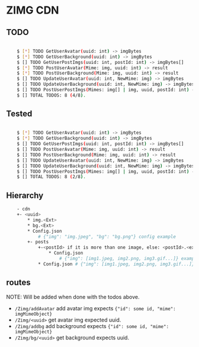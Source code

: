 # ZIMG CDN

## TODO

```bash
	
	$ [*] TODO GetUserAvatar(uuid: int) -> imgBytes       
	$ [*] TODO GetUserBackground(uuid: int) -> imgBytes
	$ [] TODO GetUserPostImgs(uuid: int, postId: int) -> imgBytes[]         
	$ [*] TODO PostUserAvatar(Mime: img, uuid: int) -> result          
	$ [*] TODO PostUserBackground(Mime: img, uuid: int) -> result
	$ [] TODO UpdateUserAvatar(uuid: int, NewMime: img) -> imgBytes         
	$ [] TODO UpdateUserBackground(uuid: int, NewMime: img) -> imgBytes             
	$ [] TODO PostUserPostImgs(Mimes: img[] | img, uuid, postId: int) -> result
	$ [] TOTAL TODOS: 8 (4/8). 

```
## Tested

```bash
	
	$ [*] TODO GetUserAvatar(uuid: int) -> imgBytes           
	$ [*] TODO GetUserBackground(uuid: int) -> imgBytes          
	$ [] TODO GetUserPostImgs(uuid: int, postId: int) -> imgBytes[]         
	$ [] TODO PostUserAvatar(Mime: img, uuid: int) -> result          
	$ [] TODO PostUserBackground(Mime: img, uuid: int) -> result
	$ [] TODO UpdateUserAvatar(uuid: int, NewMime: img) -> imgBytes         
	$ [] TODO UpdateUserBackground(uuid: int, NewMime: img) -> imgBytes             
	$ [] TODO PostUserPostImgs(Mimes: img[] | img, uuid, postId: int) -> result
	$ [] TOTAL TODOS: 8 (2/8). 

```

## Hierarchy

```bash
    - cdn
	+- <uuid>
	    * img.<Ext>
	    * bg.<Ext>
	    * Config.json
	    	# {"img": "img.jpeg", "bg": "bg.png"} config example
	    +- posts
			+-<postId> if it is more than one image, else: <postId>.<ext>
				* Config.json
					# {"img": [img1.jpeg, img2.png, img3.gif...]} example.
			* Config.json # {"img": [img1.jpeg, img2.png, img3.gif...]} example.
```

## routes

NOTE: Will be added when done with the todos above.

- `/Zimg/addAvatar` add avatar img expects `{"id": some id, "mime": imgMimeObject}`
- `/Zimg/<uuid>` get avatar img expected uuid.
- `/Zimg/addbg` add background expects `{"id": some id, "mime": imgMimeObject}`
- `/Zimg/bg/<uuid>`	get background expects uuid.


